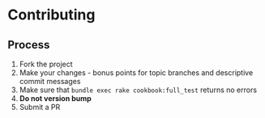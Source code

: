 Contributing
============

Process
-------
1. Fork the project
2. Make your changes - bonus points for topic branches and descriptive commit messages
3. Make sure that `bundle exec rake cookbook:full_test` returns no errors
4. **Do not version bump**
5. Submit a PR

